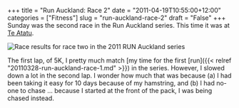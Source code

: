 +++
title = "Run Auckland: Race 2"
date = "2011-04-19T10:55:00+12:00"
categories = ["Fitness"]
slug = "run-auckland-race-2"
draft = "False"
+++
Sunday was the second race in the Run Auckland series. This time it was
at [Te
Atatu](http://maps.google.com/?q=http://share.abvio.com/4df8/7197/4cb5/61b3/Runmeter-Run-20110417-0901.kml).

![Race results for race two in the 2011 RUN Auckland
series](/images/RunAuckland2.png "Run Auckland Race 2")

The first lap, of 5K, I pretty much match [my time for the first
[run]({{< relref "20110328-run-auckland-race-1.md" >}}) in the series. However, I
slowed down a lot in the second lap. I wonder how much that was because
(a) I had been taking it easy for 10 days because of my hamstring, and
(b) I had no-one to chase ... because I started at the front of the
pack, I was being chased instead.

